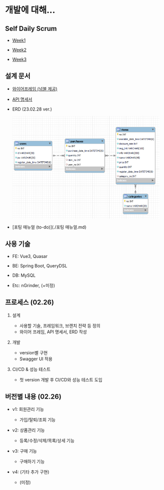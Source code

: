# 개발에 대해...

## Self Daily Scrum

- [Week1](./self_daily_scrum/Week1.md)

- [Week2](./self_daily_scrum/Week2.md)

- [Week3](./self_daily_scrum/Week3.md)

## 설계 문서

- [와이어프레임 (넘블 제공)](https://www.figma.com/file/qhTVqHv40sOOC7q5fJkzWI/%EC%B1%8C%EB%A6%B0%EC%A7%80_%EC%B0%B8%EA%B0%80%EC%9E%90-%EA%B3%B5%EA%B0%9C%EC%9A%A9?node-id=0%3A1&t=tyJMb8uepioAAqOz-1)

- [API 명세서](./API명세서.xlsx)

- ERD (23.02.28 ver.)
  
  <img title="" src="./ERD.png" alt="" width="538">

- [포팅 매뉴얼 (to-do)](./포팅 매뉴얼.md)

## 사용 기술

- FE: Vue3, Quasar

- BE: Spring Boot, QueryDSL

- DB: MySQL

- Etc: nGrinder, (+미정)

## 프로세스 (02.26)

1. 설계
   
   - 사용할 기술, 프레임워크, 브랜치 전략 등 정의
   - 와이어 프레임, API 명세서, ERD 작성

2. 개발
   
   - version별 구현
   - Swagger UI 적용

3. CI/CD & 성능 테스트
   
   - 첫 version 개발 후 CI/CD와 성능 테스트 도입

## 버전별 내용 (02.26)

- v1: 회원관리 기능
  
  - 가입/탈퇴/조회 기능

- v2: 상품관리 기능
  
  - 등록/수정/삭제/목록/상세 기능

- v3: 구매 기능
  
  - 구매하기 기능

- v4: (기타 추가 구현)
  
  - (미정)
